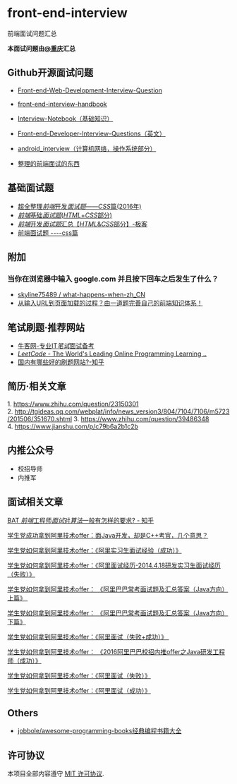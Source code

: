 # front-end-interview
前端面试问题汇总

**本面试问题由[@重庆](https://github.com/HuangCongQing/front-end-interview)汇总**

## Github开源面试问题
*  [Front-end-Web-Development-Interview-Question](https://github.com/paddingme/Front-end-Web-Development-Interview-Question)

* [front-end-interview-handbook](https://github.com/yangshun/front-end-interview-handbook)

* [Interview-Notebook（基础知识）](https://github.com/CyC2018/Interview-Notebook)
* [Front-end-Developer-Interview-Questions（英文）](https://github.com/h5bp/Front-end-Developer-Interview-Questions)

*  [android_interview（计算机网络，操作系统部分）](https://github.com/LRH1993/android_interview)
* [整理的前端面试的东西](http://blog.csdn.net/qq1024884152/article/details/72831214)

## 基础面试题

*  [超全整理*前端*开发*面试题*——*CSS*篇(2016年)](http://www.360doc.com/content/16/0901/17/35307855_587570473.shtml)
* [*前端*基础*面试题*(*HTML*+*CSS*部分)](https://zhuanlan.zhihu.com/p/28415923)
* [*前端*开发*面试题*汇总【*HTML*&*CSS*部分】-极客](http://geek.csdn.net/news/detail/239985)
* [前端面试题 ----css篇](http://www.cnblogs.com/zhangshuda/p/8465043.html)

## 附加
### 当你在浏览器中输入 google.com 并且按下回车之后发生了什么？
*  [skyline75489 / what-happens-when-zh_CN](https://github.com/skyline75489/what-happens-when-zh_CN)
* [从输入URL到页面加载的过程？由一道题完善自己的前端知识体系！](https://mp.weixin.qq.com/s?__biz=MzAxODE2MjM1MA==&mid=2651553818&idx=1&sn=3ce840113d28ee2b2cafe4c7fc48ef91&chksm=802557dbb752decd2118e3ad7a3ea803a0c41c6594f539fc54830dae9bbc2242b2fc03e7fb1c&mpshare=1&scene=23&srcid=03193ThjXkQoUBG9AlesLsgr#rd)


## 笔试刷题·推荐网站

*  [牛客网-专业IT*笔试*面试备考](https://www.nowcoder.com/3956066)
* [*LeetCode* - The World's Leading Online Programming Learning ..](http://leetcode.com/)
* [国内有哪些好的刷题网站?-知乎](https://www.zhihu.com/question/25574458)

## 简历·相关文章

1. https://www.zhihu.com/question/23150301
2. http://tgideas.qq.com/webplat/info/news_version3/804/7104/7106/m5723/201506/351670.shtml
3. https://www.zhihu.com/question/39486348
4. https://www.jianshu.com/p/c79b6a2b1c2b

## 内推公众号
* 校招导师
* 内推军

## 面试相关文章

[BAT *前端*工程师*面试*对*算法*一般有怎样的要求? - 知乎](https://www.zhihu.com/question/28578899)

[学生党成功拿到阿里技术offer：面Java开发，却是C++考官，几个意思？](https://yq.aliyun.com/articles/6393)

[学生党如何拿到阿里技术offer：《阿里实习生面试经验（成功）》](https://yq.aliyun.com/articles/6395)

[学生党如何拿到阿里技术offer：《阿里面试经历-2014.4.18研发实习生面试经历（失败）》](https://yq.aliyun.com/articles/6655)

[学生党如何拿到阿里技术offer： 《阿里巴巴常考面试题及汇总答案（Java方向）上篇》 ](https://yq.aliyun.com/articles/6656)

[学生党如何拿到阿里技术offer： 《阿里巴巴常考面试题及汇总答案（Java方向）下篇》](https://yq.aliyun.com/articles/7468)

[学生党如何拿到阿里技术offer：《阿里面试（失败+成功）》 ](https://yq.aliyun.com/articles/6806)

[学生党如何拿到阿里技术offer： 《2016阿里巴巴校招内推offer之Java研发工程师（成功）》](https://yq.aliyun.com/articles/6807)

[学生党如何拿到阿里技术offer：《阿里面试（失败）》](https://yq.aliyun.com/articles/6824)

[学生党如何拿到阿里技术offer：《阿里面试（成功）》](https://yq.aliyun.com/articles/6825)

## Others
* [jobbole/awesome-programming-books经典编程书籍大全](https://github.com/jobbole/awesome-programming-books)


## 许可协议

本项目全部内容遵守 [MIT 许可协议](https://github.com/HuangCongQing/front-end-interview/blob/master/LICENSE).
